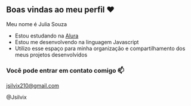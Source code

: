 ## Boas vindas ao meu perfil ❤️

Meu nome é Julia Souza 

- Estou estudando na [Alura](httsp://www.Alura.com.br)
- Estou me desenvolvendo na linguagem Javascript
- Utilizo esse espaço para minha organização e compartilhamento dos meus projetos desenvolvidos

### Você pode entrar em contato comigo 📫

jsilvix210@gmail.com  

@Jsilvix

